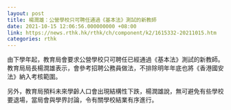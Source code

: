 ```yaml
---
layout: post
title: 楊潤雄：公營學校只可聘任通過《基本法》測試的新教師
date: 2021-10-15 12:06:56.000000000 +08:00
link: https://news.rthk.hk/rthk/ch/component/k2/1615332-20211015.htm
categories: rthk
---
```


由下學年起，教育局會要求公營學校只可聘任已經通過《基本法》測試的新教師。教育局局長楊潤雄表示，會參考招聘公務員做法，不排除明年年底也將《香港國安法》納入考核範圍。

另外，教育局預料未來學齡人口會出現結構性下跌，楊潤雄說，無可避免有些學校要退場，當局會與學界討論，令有關學校結業有序進行。　
